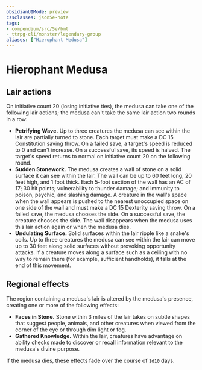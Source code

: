 ```yaml
---
obsidianUIMode: preview
cssclasses: json5e-note
tags:
- compendium/src/5e/bmt
- ttrpg-cli/monster/legendary-group
aliases: ["Hierophant Medusa"]
---
```

# Hierophant Medusa

## Lair actions


On initiative count 20 (losing initiative ties), the medusa can take one of the following lair actions; the medusa can't take the same lair action two rounds in a row:

- **Petrifying Wave.** Up to three creatures the medusa can see within the lair are partially turned to stone. Each target must make a DC 15 Constitution saving throw. On a failed save, a target's speed is reduced to 0 and can't increase. On a successful save, its speed is halved. The target's speed returns to normal on initiative count 20 on the following round.  
- **Sudden Stonework.** The medusa creates a wall of stone on a solid surface it can see within the lair. The wall can be up to 60 feet long, 20 feet high, and 1 foot thick. Each 5-foot section of the wall has an AC of 17; 30 hit points; vulnerability to thunder damage; and immunity to poison, psychic, and slashing damage. A creature in the wall's space when the wall appears is pushed to the nearest unoccupied space on one side of the wall and must make a DC 15 Dexterity saving throw. On a failed save, the medusa chooses the side. On a successful save, the creature chooses the side. The wall disappears when the medusa uses this lair action again or when the medusa dies.  
- **Undulating Surface.** Solid surfaces within the lair ripple like a snake's coils. Up to three creatures the medusa can see within the lair can move up to 30 feet along solid surfaces without provoking opportunity attacks. If a creature moves along a surface such as a ceiling with no way to remain there (for example, sufficient handholds), it falls at the end of this movement.  

## Regional effects


The region containing a medusa's lair is altered by the medusa's presence, creating one or more of the following effects:

- **Faces in Stone.** Stone within 3 miles of the lair takes on subtle shapes that suggest people, animals, and other creatures when viewed from the corner of the eye or through dim light or fog.  
- **Gathered Knowledge.** Within the lair, creatures have advantage on ability checks made to discover or recall information relevant to the medusa's divine purpose.  

If the medusa dies, these effects fade over the course of `1d10` days.